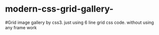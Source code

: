 # modern-css-grid-gallery-
#Grid image gallery by css3. just using 6 line grid css code. without using any frame work    
